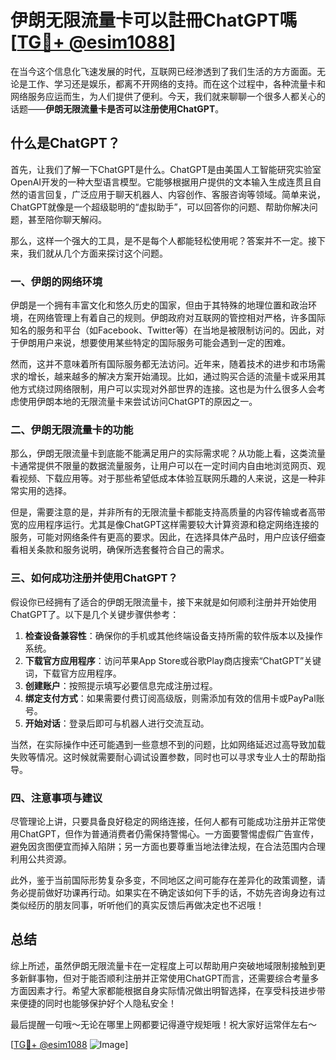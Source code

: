 # 伊朗无限流量卡可以註冊ChatGPT嗎 [[TG💪+ @esim1088](https://t.me/s/esim1088)]

在当今这个信息化飞速发展的时代，互联网已经渗透到了我们生活的方方面面。无论是工作、学习还是娱乐，都离不开网络的支持。而在这个过程中，各种流量卡和网络服务应运而生，为人们提供了便利。今天，我们就来聊聊一个很多人都关心的话题——**伊朗无限流量卡是否可以注册使用ChatGPT**。

## 什么是ChatGPT？

首先，让我们了解一下ChatGPT是什么。ChatGPT是由美国人工智能研究实验室OpenAI开发的一种大型语言模型。它能够根据用户提供的文本输入生成连贯且自然的语言回复，广泛应用于聊天机器人、内容创作、客服咨询等领域。简单来说，ChatGPT就像是一个超级聪明的“虚拟助手”，可以回答你的问题、帮助你解决问题，甚至陪你聊天解闷。

那么，这样一个强大的工具，是不是每个人都能轻松使用呢？答案并不一定。接下来，我们就从几个方面来探讨这个问题。

### 一、伊朗的网络环境

伊朗是一个拥有丰富文化和悠久历史的国家，但由于其特殊的地理位置和政治环境，在网络管理上有着自己的规则。伊朗政府对互联网的管控相对严格，许多国际知名的服务和平台（如Facebook、Twitter等）在当地是被限制访问的。因此，对于伊朗用户来说，想要使用某些特定的国际服务可能会遇到一定的困难。

然而，这并不意味着所有国际服务都无法访问。近年来，随着技术的进步和市场需求的增长，越来越多的解决方案开始涌现。比如，通过购买合适的流量卡或采用其他方式绕过网络限制，用户可以实现对外部世界的连接。这也是为什么很多人会考虑使用伊朗本地的无限流量卡来尝试访问ChatGPT的原因之一。

### 二、伊朗无限流量卡的功能

那么，伊朗无限流量卡到底能不能满足用户的实际需求呢？从功能上看，这类流量卡通常提供不限量的数据流量服务，让用户可以在一定时间内自由地浏览网页、观看视频、下载应用等。对于那些希望低成本体验互联网乐趣的人来说，这是一种非常实用的选择。

但是，需要注意的是，并非所有的无限流量卡都能支持高质量的内容传输或者高带宽的应用程序运行。尤其是像ChatGPT这样需要较大计算资源和稳定网络连接的服务，可能对网络条件有更高的要求。因此，在选择具体产品时，用户应该仔细查看相关条款和服务说明，确保所选套餐符合自己的需求。

### 三、如何成功注册并使用ChatGPT？

假设你已经拥有了适合的伊朗无限流量卡，接下来就是如何顺利注册并开始使用ChatGPT了。以下是几个关键步骤供参考：

1. **检查设备兼容性**：确保你的手机或其他终端设备支持所需的软件版本以及操作系统。
2. **下载官方应用程序**：访问苹果App Store或谷歌Play商店搜索“ChatGPT”关键词，下载官方应用程序。
3. **创建账户**：按照提示填写必要信息完成注册过程。
4. **绑定支付方式**：如果需要付费订阅高级版，则需添加有效的信用卡或PayPal账号。
5. **开始对话**：登录后即可与机器人进行交流互动。

当然，在实际操作中还可能遇到一些意想不到的问题，比如网络延迟过高导致加载失败等情况。这时候就需要耐心调试设置参数，同时也可以寻求专业人士的帮助指导。

### 四、注意事项与建议

尽管理论上讲，只要具备良好稳定的网络连接，任何人都有可能成功注册并正常使用ChatGPT，但作为普通消费者仍需保持警惕心。一方面要警惕虚假广告宣传，避免因贪图便宜而掉入陷阱；另一方面也要尊重当地法律法规，在合法范围内合理利用公共资源。

此外，鉴于当前国际形势复杂多变，不同地区之间可能存在差异化的政策调整，请务必提前做好功课再行动。如果实在不确定该如何下手的话，不妨先咨询身边有过类似经历的朋友同事，听听他们的真实反馈后再做决定也不迟哦！

## 总结

综上所述，虽然伊朗无限流量卡在一定程度上可以帮助用户突破地域限制接触到更多新鲜事物，但对于能否顺利注册并正常使用ChatGPT而言，还需要综合考量多方面因素才行。希望大家都能根据自身实际情况做出明智选择，在享受科技进步带来便捷的同时也能够保护好个人隐私安全！

最后提醒一句哦～无论在哪里上网都要记得遵守规矩哦！祝大家好运常伴左右～

[[TG💪+ @esim1088](https://t.me/s/esim1088) ![Image](https://i.postimg.cc/4NQfJmqS/Snipaste-2025-05-13-00-14-12.png)]